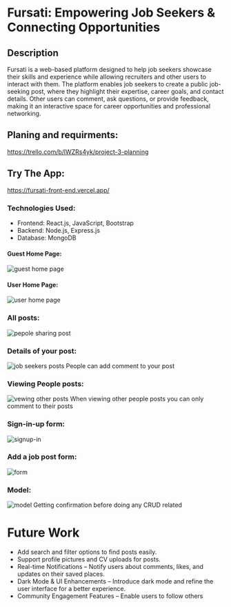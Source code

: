 # Fursati: Empowering Job Seekers & Connecting Opportunities

## Description

Fursati is a web-based platform designed to help job seekers showcase their skills and experience while allowing recruiters and other users to interact with them. The platform enables job seekers to create a public job-seeking post, where they highlight their expertise, career goals, and contact details. Other users can comment, ask questions, or provide feedback, making it an interactive space for career opportunities and professional networking.
## Planing and requirments:
https://trello.com/b/lWZRs4yk/project-3-planning

## Try The App:
https://fursati-front-end.vercel.app/

### Technologies Used:

* Frontend: React.js, JavaScript, Bootstrap
* Backend: Node.js, Express.js
* Database: MongoDB


#### Guest Home Page:
![guest home page](https://github.com/user-attachments/assets/69866bef-2173-469c-981e-1e9a253d0cd5)

#### User Home Page:
![user home page](https://github.com/user-attachments/assets/b5b584ee-827a-442f-9f5e-d23ffb3c9e82)

### All posts:
![pepole sharing post](https://github.com/user-attachments/assets/98adc4d8-32a9-4596-8be2-e5036b44db8c)

### Details of your post:
![job seekers posts](https://github.com/user-attachments/assets/8d510866-c514-4126-9e6b-082bd19deb03)
People can add comment to your post

### Viewing People posts:
![vewing other posts](https://github.com/user-attachments/assets/321bb551-bda4-4531-9650-2fccbd5f347b)
When viewing other people posts you can only comment to their posts

### Sign-in-up form:
![signup-in](https://github.com/user-attachments/assets/66aea771-df9a-4ba6-90ce-2480938e834a)

### Add a job post form:
![form](https://github.com/user-attachments/assets/12b5e7c7-fac3-4c6f-932c-e71c2da27fc4)

### Model:
![model](https://github.com/user-attachments/assets/305aeb65-eb3b-4030-9847-41a14a3d8a08)
Getting confirmation before doing any CRUD related

# Future Work

*  Add search and filter options to find posts easily.
* Support profile pictures and CV uploads for posts.
* Real-time Notifications – Notify users about comments, likes, and updates on their saved places.
* Dark Mode & UI Enhancements – Introduce dark mode and refine the user interface for a better experience.
* Community Engagement Features – Enable users to follow others



